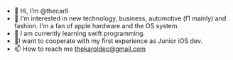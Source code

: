 - 👋 Hi, I’m @thecarll
- 👀 I'm interested in new technology, business, automotive (f1 mainly) and fashion. I'm a fan of apple hardware and the OS system.
- 🌱 I am currently learning swift programming.
- 💞️I want to cooperate with my first experience as Junior iOS dev.
- 📫 How to reach me thekaroldec@gmail.com
